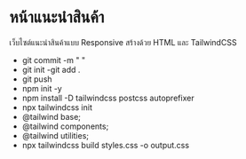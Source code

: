 # หน้าแนะนําสินค้า 
เว็บไซต์แนะนําสินค้าแบบ Responsive สร้างด้วย HTML และ TailwindCSS 

- git commit -m "  "
- git init
-git add .
- git push
- npm init -y
- npm install -D tailwindcss postcss autoprefixer
- npx tailwindcss init
- @tailwind base;
- @tailwind components;
- @tailwind utilities;
- npx tailwindcss build styles.css -o output.css
